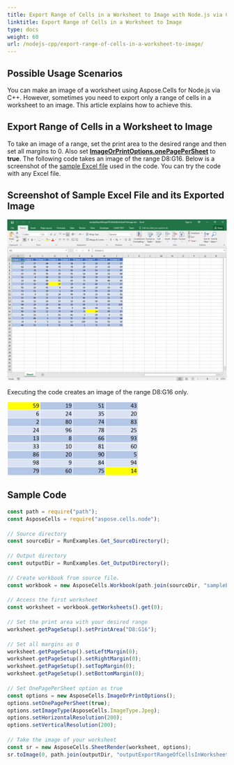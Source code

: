 ```yaml
---  
title: Export Range of Cells in a Worksheet to Image with Node.js via C++  
linktitle: Export Range of Cells in a Worksheet to Image  
type: docs  
weight: 60  
url: /nodejs-cpp/export-range-of-cells-in-a-worksheet-to-image/  
---  
```


## **Possible Usage Scenarios**  

You can make an image of a worksheet using Aspose.Cells for Node.js via C++. However, sometimes you need to export only a range of cells in a worksheet to an image. This article explains how to achieve this.  

## **Export Range of Cells in a Worksheet to Image**  

To take an image of a range, set the print area to the desired range and then set all margins to 0. Also set [**ImageOrPrintOptions.onePagePerSheet**](https://reference.aspose.com/cells/nodejs-cpp/imageorprintoptions/#onePagePerSheet-boolean-) to **true**. The following code takes an image of the range D8:G16. Below is a screenshot of the [sample Excel file](47153160.xlsx) used in the code. You can try the code with any Excel file.  

## **Screenshot of Sample Excel File and its Exported Image**  

**![todo:image_alt_text](export-range-of-cells-in-a-worksheet-to-image_1.png)**  

Executing the code creates an image of the range D8:G16 only.  

**![todo:image_alt_text](Output-Image.png)**  

## **Sample Code**  

```javascript
const path = require("path");
const AsposeCells = require("aspose.cells.node");

// Source directory
const sourceDir = RunExamples.Get_SourceDirectory();

// Output directory
const outputDir = RunExamples.Get_OutputDirectory();

// Create workbook from source file.
const workbook = new AsposeCells.Workbook(path.join(sourceDir, "sampleExportRangeOfCellsInWorksheetToImage.xlsx"));

// Access the first worksheet
const worksheet = workbook.getWorksheets().get(0);

// Set the print area with your desired range
worksheet.getPageSetup().setPrintArea("D8:G16");

// Set all margins as 0
worksheet.getPageSetup().setLeftMargin(0);
worksheet.getPageSetup().setRightMargin(0);
worksheet.getPageSetup().setTopMargin(0);
worksheet.getPageSetup().setBottomMargin(0);

// Set OnePagePerSheet option as true
const options = new AsposeCells.ImageOrPrintOptions();
options.setOnePagePerSheet(true);
options.setImageType(AsposeCells.ImageType.Jpeg);
options.setHorizontalResolution(200);
options.setVerticalResolution(200);

// Take the image of your worksheet
const sr = new AsposeCells.SheetRender(worksheet, options);
sr.toImage(0, path.join(outputDir, "outputExportRangeOfCellsInWorksheetToImage.jpg"));
```  
  